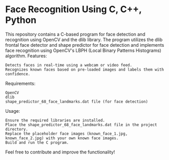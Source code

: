 # Face Recognition Using C, C++, Python 

This repository contains a C-based program for face detection and recognition using OpenCV and the dlib library. The program utilizes the dlib frontal face detector and shape predictor for face detection and implements face recognition using OpenCV's LBPH (Local Binary Patterns Histograms) algorithm.
Features:

    Detects faces in real-time using a webcam or video feed.
    Recognizes known faces based on pre-loaded images and labels them with confidence.

Requirements:

    OpenCV
    dlib
    shape_predictor_68_face_landmarks.dat file (for face detection)

Usage:

    Ensure the required libraries are installed.
    Place the shape_predictor_68_face_landmarks.dat file in the project directory.
    Replace the placeholder face images (known_face_1.jpg, known_face_2.jpg) with your own known face images.
    Build and run the C program.

Feel free to contribute and improve the functionality!
